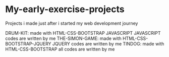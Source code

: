 # My-early-exercise-projects
Projects i made just after i started my web development journey

DRUM-KIT: made with HTML-CSS-BOOTSTRAP JAVASCRIPT               JAVASCRIPT codes are written by me 
THE-SIMON-GAME: made with HTML-CSS-BOOTSTRAP-JQUERY             JQUERY codes are written by me
TINDOG: made with HTML-CSS-BOOTSTRAP                            all codes are written by me
